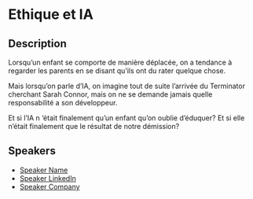 # Ethique et IA

## Description

Lorsqu’un enfant se comporte de manière déplacée, on a tendance à regarder les parents en se disant qu’ils ont du rater quelque chose.

Mais lorsqu’on parle d’IA, on imagine tout de suite l’arrivée du Terminator cherchant Sarah Connor, mais on ne se demande jamais quelle responsabilité a son développeur.

Et si l’IA n ‘était finalement qu’un enfant qu’on oublie d’éduquer? Et si elle n’était finalement que le résultat de notre démission?

## Speakers

- [Speaker Name](https://x.com/speaker_x_handle)
- [Speaker LinkedIn](https://linkedin.com/in/speaker_linkedin_handle)
- [Speaker Company](https://speaker_company_url)
